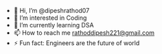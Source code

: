 - 👋 Hi, I’m @dipeshrathod07
- 👀 I’m interested in Coding
- 🌱 I’m currently learning DSA 
- 📫 How to reach me rathoddipesh221@gmail.com
- ⚡ Fun fact: Engineers are the future of world

<!---
dipeshrathod07/dipeshrathod07 is a ✨ special ✨ repository because its `README.md` (this file) appears on your GitHub profile.
You can click the Preview link to take a look at your changes.
--->
